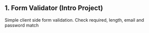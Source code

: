 ## 1. Form Validator (Intro Project)

Simple client side form validation. Check required, length, email and password match
